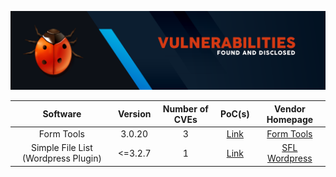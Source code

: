 

![alt text](https://github.com/bernardofsr/CVEs-With-PoC/blob/main/images/header1.png?raw=true "by @bernardofsr")


|   Software	|   Version	|   Number of CVEs	|   PoC(s)    |  Vendor Homepage  |
|:-:	|:-:	|:-:	| :-:	|  :-:	|
|   Form Tools	|   3.0.20	|   3	|   [Link](../../tree/main/PoCs/Form%20Tools)    | [Form Tools](https://formtools.org/)  |
|   Simple File List (Wordpress Plugin)	|   <=3.2.7	|   1	|   [Link](../../tree/main/PoCs/Simple%20File%20List)    | [SFL Wordpress](https://pt.wordpress.org/plugins/simple-file-list/)  | 